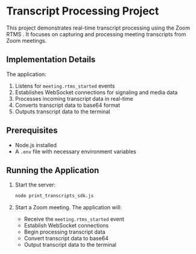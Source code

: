 # Transcript Processing Project

This project demonstrates real-time transcript processing using the Zoom RTMS . It focuses on capturing and processing meeting transcripts from Zoom meetings.

## Implementation Details

The application:
1. Listens for `meeting.rtms_started` events
2. Establishes WebSocket connections for signaling and media data
3. Processes incoming transcript data in real-time
4. Converts transcript data to base64 format
5. Outputs transcript data to the terminal

## Prerequisites

- Node.js installed
- A `.env` file with necessary environment variables

## Running the Application

1. Start the server:
   ```bash
   node print_transcripts_sdk.js
   ```

2. Start a Zoom meeting. The application will:
   - Receive the `meeting.rtms_started` event
   - Establish WebSocket connections
   - Begin processing transcript data
   - Convert transcript data to base64
   - Output transcript data to the terminal

